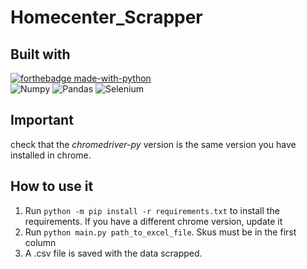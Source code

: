 # Homecenter_Scrapper

## Built with
[![forthebadge made-with-python](http://ForTheBadge.com/images/badges/made-with-python.svg)](https://www.python.org/) <br />
![Numpy](https://img.shields.io/badge/-Numpy-013243?logo=numpy&logoColor=white&style=plastic)
![Pandas](https://img.shields.io/badge/-Pandas-150458?logo=pandas&logoColor=white&style=plastic)
![Selenium](https://img.shields.io/badge/-Selenium-43B02A?logo=django&logoColor=white&style=plastic)

## Important
check that the <i>chromedriver-py</i> version is the same version you have installed in chrome.

## How to use it

1. Run `python -m pip install -r requirements.txt` to install the requirements. If you have a different chrome version, update it <br>
2. Run `python main.py path_to_excel_file`. Skus must be in the first column <br>
3. A .csv file is saved with the data scrapped.
